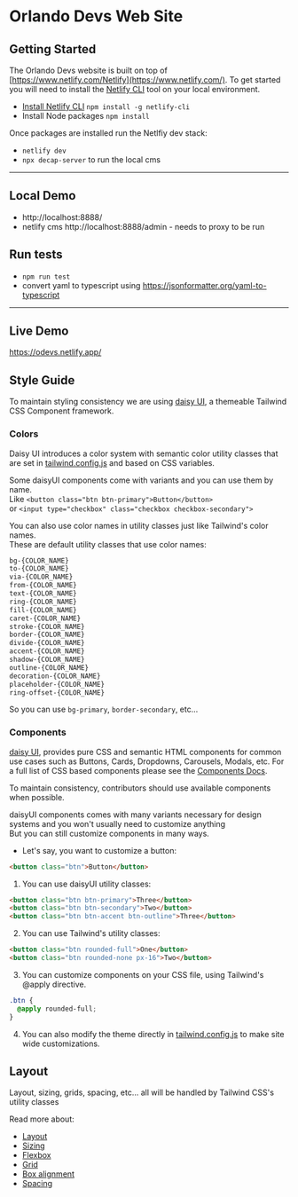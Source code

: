 # Orlando Devs Web Site
## Getting Started

The Orlando Devs website is built on top of [https://www.netlify.com/Netlify](https://www.netlify.com/). To get started you will need to install the [Netlify CLI](https://www.netlify.com/products/cli) tool on your local environment.

* [Install Netlify CLI](https://www.netlify.com/products/cli/#install) `npm install -g netlify-cli`
* Install Node packages `npm install`

Once packages are installed run the Netlfiy dev stack:

* `netlify dev`
* `npx decap-server` to run the local cms

---
## Local Demo
* http://localhost:8888/
* netlify cms http://localhost:8888/admin - needs to proxy to be run

## Run tests

* `npm run test`
* convert yaml to typescript using https://jsonformatter.org/yaml-to-typescript
---
## Live Demo

https://odevs.netlify.app/

## Style Guide

To maintain styling consistency we are using [daisy UI](https://daisyui.com/), a themeable Tailwind CSS Component framework. 

### Colors

Daisy UI introduces a color system with semantic color utility classes that are set in [tailwind.config.js](tailwind.config.js) and based on CSS variables.

Some daisyUI components come with variants and you can use them by name.  
Like `<button class="btn btn-primary">Button</button>`  
or `<input type="checkbox" class="checkbox checkbox-secondary">`

You can also use color names in utility classes just like Tailwind's color names.  
These are default utility classes that use color names:

```css
bg-{COLOR_NAME}
to-{COLOR_NAME}
via-{COLOR_NAME}
from-{COLOR_NAME}
text-{COLOR_NAME}
ring-{COLOR_NAME}
fill-{COLOR_NAME}
caret-{COLOR_NAME}
stroke-{COLOR_NAME}
border-{COLOR_NAME}
divide-{COLOR_NAME}
accent-{COLOR_NAME}
shadow-{COLOR_NAME}
outline-{COLOR_NAME}
decoration-{COLOR_NAME}
placeholder-{COLOR_NAME}
ring-offset-{COLOR_NAME}
```

So you can use `bg-primary`, `border-secondary`, etc...

### Components

[daisy UI](https://daisyui.com), provides pure CSS and semantic HTML components for common use cases such as Buttons, Cards, Dropdowns, Carousels, Modals, etc. For a full list of CSS based components please see the [Components Docs](https://daisyui.com/components/).

To maintain consistency, contributors should use available components when possible. 

daisyUI components comes with many variants necessary for design systems and you won't usually need to customize anything  
But you can still customize components in many ways.

- Let's say, you want to customize a button:

```html
<button class="btn">Button</button>
```

1. You can use daisyUI utility classes:

```html
<button class="btn btn-primary">Three</button>
<button class="btn btn-secondary">Two</button>
<button class="btn btn-accent btn-outline">Three</button>
```

2. You can use Tailwind's utility classes:

```html
<button class="btn rounded-full">One</button>
<button class="btn rounded-none px-16">Two</button>
```

3. You can customize components on your CSS file, using Tailwind's @apply directive.

```css
.btn {
  @apply rounded-full;
}
```

4. You can also modify the theme directly in [tailwind.config.js](tailwind.config.js) to make site wide customizations.

## Layout

Layout, sizing, grids, spacing, etc... all will be handled by Tailwind CSS's utility classes

Read more about:

- [Layout](https://tailwindcss.com/docs/container)
- [Sizing](https://tailwindcss.com/docs/width)
- [Flexbox](https://tailwindcss.com/docs/flex)
- [Grid](https://tailwindcss.com/docs/grid-template-columns)
- [Box alignment](https://tailwindcss.com/docs/justify-content)
- [Spacing](https://tailwindcss.com/docs/padding)
